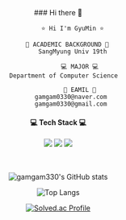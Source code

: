 <div align = "center">
### Hi there 👋


            ⭐ Hi I'm GyuMin ⭐

         🏫 ACADEMIC BACKGROUND 🏫
            SangMyung Univ 19th
      
                💻 MAJOR 💻
       Department of Computer Science
    
                📧 EAMIL 📧
           gamgam0330@naver.com
           gamgam0330@gmail.com

<!--
**gamgam330/gamgam330** is a ✨ _special_ ✨ repository because its `README.md` (this file) appears on your GitHub profile.

Here are some ideas to get you started:

- 🔭 I’m currently working on ...
- 🌱 I’m currently learning ...
- 👯 I’m looking to collaborate on ...
- 🤔 I’m looking for help with ...
- 💬 Ask me about ...
- 📫 How to reach me: ...
- 😄 Pronouns: ...
- ⚡ Fun fact: ...
-->

<h4>💻 Tech Stack 💻</h4>
<img src="https://img.shields.io/badge/Java-007396.svg?style=flat-square&logo=Java&logoColor=white"/> 
<img src="https://img.shields.io/badge/python-00599C?style=flat-square&logo=python&logoColor=white"/> 
<img src="https://img.shields.io/badge/C-A8B9CC?style=flat-square&logo=C&logoColor=white"/>

<br/><br/>
![gamgam330's GitHub stats](https://github-readme-stats.vercel.app/api?username=gamgam330&show_icons=true&theme=radical)

![Top Langs](https://github-readme-stats.vercel.app/api/top-langs/?username=gamgam330&layout=compact&theme=radical)

[![Solved.ac Profile](http://mazassumnida.wtf/api/generate_badge?boj=gamgam000330)](https://solved.ac/gamgam000330)
